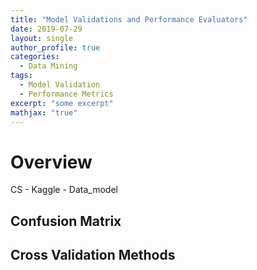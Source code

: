 ```yaml
---
title: "Model Validations and Performance Evaluators"
date: 2019-07-29
layout: single
author_profile: true
categories:
  - Data Mining
tags: 
  - Model Validation
  - Performance Metrics
excerpt: "some excerpt"
mathjax: "true"
---
```

# Overview
CS - Kaggle - Data_model
## Confusion Matrix

## Cross Validation Methods